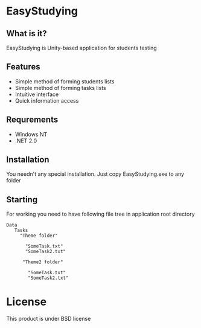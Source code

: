 # EasyStudying
## What is it?
EasyStudying is Unity-based application for students testing

## Features
* Simple method of forming students lists
* Simple method of forming tasks lists
* Intuitive interface
* Quick information access

## Requrements
* Windows NT
* .NET 2.0

## Installation
 You needn't any special installation. Just copy EasyStudying.exe to any folder
## Starting
For working you need to have following file tree in application root directory
```text
Data
   Tasks
     "Theme folder"
     
       "SomeTask.txt"
       "SomeTask2.txt"
       
      "Theme2 folder"
      
        "SomeTask.txt"
        "SomeTask2.txt"
```

# License
 This product is under BSD license

